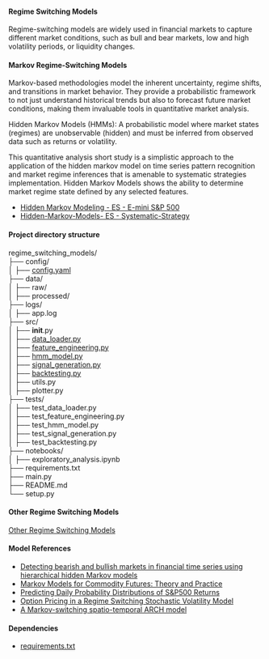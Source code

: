 #### Regime Switching Models

Regime-switching models are widely used in financial markets to capture different market conditions, such as bull and bear markets, low and high volatility periods, or liquidity changes.

#### Markov Regime-Switching Models
Markov-based methodologies model the inherent uncertainty, regime shifts, and transitions in market behavior. They provide a probabilistic framework to not just understand historical trends but also to forecast future market conditions, making them invaluable tools in quantitative market analysis.


Hidden Markov Models (HMMs): A probabilistic model where market states (regimes) are unobservable (hidden) and must be inferred from observed data such as returns or volatility.

This quantitative analysis short study is a simplistic approach to the application of the hidden markov model on time series pattern recognition and market regime inferences that is amenable to systematic strategies implementation. Hidden Markov Models shows the ability to determine market regime state defined by any selected features.

  - [Hidden Markov Modeling - ES - E-mini S&P 500](https://github.com/manuelmusngi/regime_switching_models/blob/main/src/1-Hidden-Markov-Modeling-%20ES%20-%20E-mini%20S%26P%20500.ipynb)
  - [Hidden-Markov-Models- ES - Systematic-Strategy](https://github.com/manuelmusngi/regime_switching_models/blob/main/src/2-Hidden-Markov-Models-%20ES%20-%20Systematic-Strategy.ipynb)

#### Project directory structure  

regime_switching_models/\
├── config/\
│   ├── [config.yaml](https://github.com/manuelmusngi/regime_switching_models/blob/main/config/config.yaml)\
├── data/\
│   ├── raw/                  
│   ├── processed/            
├── logs/\
│   ├── app.log               
├── src/\
│   ├── __init__.py          
│   ├── [data_loader.py](https://github.com/manuelmusngi/regime_switching_models/blob/main/src/data_loader.py)        
│   ├── [feature_engineering.py](https://github.com/manuelmusngi/regime_switching_models/blob/main/src/feature_engineering.py)  
│   ├── [hmm_model.py](https://github.com/manuelmusngi/regime_switching_models/blob/main/src/hmm_model.py)          
│   ├── [signal_generation.py](https://github.com/manuelmusngi/regime_switching_models/blob/main/src/signal_generation.py)  
│   ├── [backtesting.py](https://github.com/manuelmusngi/regime_switching_models/blob/main/src/backtesting.py)        
│   ├── utils.py              
│   ├── plotter.py            
├── tests/\
│   ├── test_data_loader.py  
│   ├── test_feature_engineering.py  
│   ├── test_hmm_model.py     
│   ├── test_signal_generation.py  
│   ├── test_backtesting.py   
├── notebooks/\
│   ├── exploratory_analysis.ipynb  
├── requirements.txt          
├── main.py                   
├── README.md                 
└── setup.py                  

#### Other Regime Switching Models

[Other Regime Switching Models](https://github.com/manuelmusngi/regime_switching_models/blob/main/Other%20Regime%20Switching%20Models)

#### Model References
  - [Detecting bearish and bullish markets in financial time series using hierarchical hidden Markov models](https://github.com/manuelmusngi/regime_switching_models/blob/main/2007.14874v1.pdf)
  - [Markov Models for Commodity Futures: Theory and Practice](https://github.com/manuelmusngi/regime_switching_models/blob/main/ssrn-1138782.pdf)
  - [Predicting Daily Probability Distributions of S&P500 Returns](https://papers.ssrn.com/sol3/papers.cfm?abstract_id=1288468)
  - [Option Pricing in a Regime Switching Stochastic Volatility Model](https://arxiv.org/abs/1707.01237)
  - [A Markov-switching spatio-temporal ARCH model](https://arxiv.org/abs/2310.02630)

#### Dependencies
  - [requirements.txt](https://github.com/manuelmusngi/hidden-markov-modeling/blob/main/requirements.txt)
  
  

